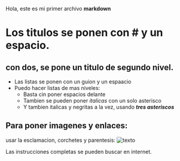 Hola, este es mi primer archivo **markdown**
# Los titulos se ponen con # y un espacio.

## con dos, se pone un titulo de segundo nivel.

- Las listas se ponen con un guion y un espaacio
- Puedo hacer listas de mas niveles:
  - Basta cin poner espacios delante
  - Tambien se pueden poner *italicas* con un solo asterisco
  - Y tambien italicas y negritas a la vez, usando ***tres asteriscos***

## Para poner imagenes y enlaces:
usar la esclamacion, corchetes y parentesis:
![texto](https://google.es)

Las instrucciones completas se pueden buscar en internet.

